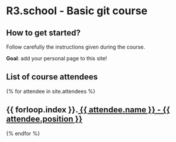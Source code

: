 # R3.school - Basic git course

## How to get started?

Follow carefully the instructions given during the course.

**Goal**: add your personal page to this site!

## List of course attendees

{% for attendee in site.attendees %}
  <h2>
  {{ forloop.index }}.<a href="{{ attendee.url | prepend: site.baseurl }}">
      {{ attendee.name }} - {{ attendee.position }}
    </a>
  </h2>
{% endfor %}
